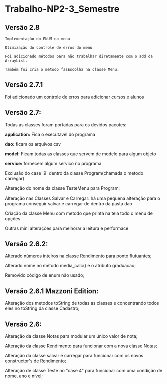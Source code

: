 # Trabalho-NP2-3_Semestre

## Versão 2.8
    Implementação do ENUM no menu
	
	Otimização do controle de erros do menu
	
    Foi adicionado métodos para não trabalhar diretamente com o add da ArrayList.
    
    Também foi cria o método fazEscolha na classe Menu.

## Versão 2.7.1

Foi adicionado um controle de erros para adicionar cursos e alunos

 ## Versão 2.7:

Todas as classes foram portadas para os devidos pacotes:

**application:** Fica o executavel do programa 

**dao:** ficam os arquivos csv 

**model:** Ficam todas as classes que servem de modelo para algum objeto 

**service:** fornecem algum servico no programa 

Exclusão do case '9' dentro da classe Program(chamada o metodo carregar)

Alteração do nome da classe TesteMenu para Program;

Alteração nas Classes Salvar e Carregar: há uma pequena alteração para o programa conseguir salvar e carregar de dentro
da pasta dao 

Criação da classe Menu com metodo que printa na tela todo o menu de opções

Outras mini alterações para melhorar a leitura e performace


## Versão 2.6.2:

Alterado números inteiros na classe Rendimento para ponto flutuantes;

Alterado nome no método media_calc() e o atributo graduacao;

Removido código de enum não usado;

## Versão 2.6.1 Mazzoni Edition:

Alteração dos metodos toString de todas as classes e concentrando todos eles no toString da classe
Cadastro;


## Versão 2.6:

Alteração da classe Notas para modular um único valor de nota;

Alteração da classe Rendimento para funcionar com a nova classe Notas;

Alteração da classe salvar e carregar para funcionar com os novos constructor's de Rendimento;

Alteração de classe Teste no "case 4" para funcionar com uma condição de nome, ano e nível;
